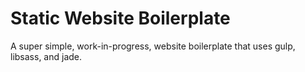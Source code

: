 # Static Website Boilerplate

A super simple, work-in-progress, website boilerplate that uses gulp, libsass, and jade.